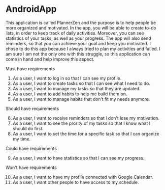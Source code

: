 # AndroidApp

This application is called PlannerZen and the purpose is to help people be more organized and motivated. In the app, you will be able to create to-do lists, in order to keep track
of daily activities. Moreover, you can see statistics of your tasks, as well as your progress. The app will also send reminders, so that you can achieve your goal and keep you 
motivated. I chose to do this app because I always tried to plan my activities and failed. I am sure I am not the only one with this struggle, so this application can come in hand
and help improve this aspect.

Must have requirements 

1. As a user, I want to log in so that I can see my profile.
2. As a user, I want to create tasks so that I can see what I need to do.
3. As a user, I want to manage my tasks so that they are updated. 
4. As a user, I want to add habits to help me build them on.
5. As a user, I want to manage habits that don't fit my needs anymore.

Should have requirements

6. As a user, I want to receive reminders so that I don't lose my motivation.
7. As a user, I want to see the prority of my tasks so that I know what I should do first.
8. As a user, I want to set the time for a specific task so that I can organize my time.

Could have requirements

9. As a user, I want to have statistics so that I can see my progress.

Won't have requirements

10. As a user, I want to have my profile connected with Google Calendar.
11. As a user, I want other people to have access to my schedule.

